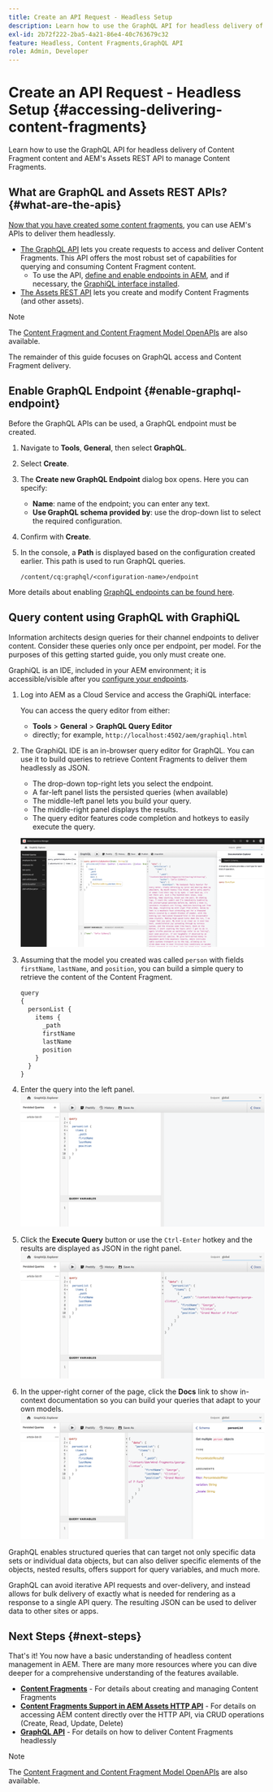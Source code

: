 ```yaml
---
title: Create an API Request - Headless Setup
description: Learn how to use the GraphQL API for headless delivery of Content Fragment content and AEM's Assets REST API to manage Content Fragments.
exl-id: 2b72f222-2ba5-4a21-86e4-40c763679c32
feature: Headless, Content Fragments,GraphQL API
role: Admin, Developer
---
```

# Create an API Request - Headless Setup {#accessing-delivering-content-fragments}

Learn how to use the GraphQL API for headless delivery of Content Fragment content and AEM's Assets REST API to manage Content Fragments.

## What are GraphQL and Assets REST APIs? {#what-are-the-apis}

[Now that you have created some content fragments,](create-content-fragment.md) you can use AEM's APIs to deliver them headlessly.

* [The GraphQL API](/help/headless/graphql-api/content-fragments.md) lets you create requests to access and deliver Content Fragments. This API offers the most robust set of capabilities for querying and consuming Content Fragment content.
   * To use the API, [define and enable endpoints in AEM](/help/headless/graphql-api/graphql-endpoint.md), and if necessary, the [GraphiQL interface installed](/help/headless/graphql-api/graphiql-ide.md).
* [The Assets REST API](/help/assets/content-fragments/assets-api-content-fragments.md) lets you create and modify Content Fragments (and other assets).

>[!NOTE]
>
>The [Content Fragment and Content Fragment Model OpenAPIs](/help/headless/content-fragment-openapis.md) are also available.

The remainder of this guide focuses on GraphQL access and Content Fragment delivery.

## Enable GraphQL Endpoint {#enable-graphql-endpoint}

Before the GraphQL APIs can be used, a GraphQL endpoint must be created.

1. Navigate to **Tools**, **General**, then select **GraphQL**.
1. Select **Create**.
1. The **Create new GraphQL Endpoint** dialog box opens. Here you can specify:
   * **Name**: name of the endpoint; you can enter any text.
   * **Use GraphQL schema provided by**: use the drop-down list to select the required configuration.
1. Confirm with **Create**.
1. In the console, a **Path** is displayed based on the configuration created earlier. This path is used to run GraphQL queries.

    ```
    /content/cq:graphql/<configuration-name>/endpoint
    ```

More details about enabling [GraphQL endpoints can be found here](/help/headless/graphql-api/graphql-endpoint.md).

## Query content using GraphQL with GraphiQL

Information architects design queries for their channel endpoints to deliver content. Consider these queries only once per endpoint, per model. For the purposes of this getting started guide, you only must create one.

GraphiQL is an IDE, included in your AEM environment; it is accessible/visible after you [configure your endpoints](#enable-graphql-endpoint). 

1. Log into AEM as a Cloud Service and access the GraphiQL interface:

   You can access the query editor from either: 

   * **Tools** > **General** > **GraphQL Query Editor**
   * directly; for example, `http://localhost:4502/aem/graphiql.html`

1. The GraphiQL IDE is an in-browser query editor for GraphQL. You can use it to build queries to retrieve Content Fragments to deliver them headlessly as JSON.
   * The drop-down top-right lets you select the endpoint.
   * A far-left panel lists the persisted queries (when available)
   * The middle-left panel lets you build your query.
   * The middle-right panel displays the results.
   * The query editor features code completion and hotkeys to easily execute the query.

   ![GraphiQL editor](../assets/graphiql.png)

1. Assuming that the model you created was called `person` with fields `firstName`, `lastName`, and `position`, you can build a simple query to retrieve the content of the Content Fragment.

   ```text
   query 
   {
     personList {
       items {
         _path
         firstName
         lastName
         position
       }
     }
   }
   ```

1. Enter the query into the left panel.
   ![GraphiQL query](../assets/graphiql-query.png)

1. Click the **Execute Query** button or use the `Ctrl-Enter` hotkey and the results are displayed as JSON in the right panel.
   ![GraphiQL results](../assets/graphiql-results.png)

1. In the upper-right corner of the page, click the **Docs** link to show in-context documentation so you can build your queries that adapt to your own models.
   ![GraphiQL documentation](../assets/graphiql-documentation.png)

GraphQL enables structured queries that can target not only specific data sets or individual data objects, but can also deliver specific elements of the objects, nested results, offers support for query variables, and much more.

GraphQL can avoid iterative API requests and over-delivery, and instead allows for bulk delivery of exactly what is needed for rendering as a response to a single API query. The resulting JSON can be used to deliver data to other sites or apps.

## Next Steps {#next-steps}

That's it! You now have a basic understanding of headless content management in AEM. There are many more resources where you can dive deeper for a comprehensive understanding of the features available.

* **[Content Fragments](/help/sites-cloud/administering/content-fragments/managing.md)** - For details about creating and managing Content Fragments
* **[Content Fragments Support in AEM Assets HTTP API](/help/assets/content-fragments/assets-api-content-fragments.md)** - For details on accessing AEM content directly over the HTTP API, via CRUD operations (Create, Read, Update, Delete)
* **[GraphQL API](/help/headless/graphql-api/content-fragments.md)** - For details on how to deliver Content Fragments headlessly

>[!NOTE]
>
>The [Content Fragment and Content Fragment Model OpenAPIs](/help/headless/content-fragment-openapis.md) are also available.
